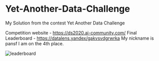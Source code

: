 # Yet-Another-Data-Challenge
My Solution from the contest Yet Another Data Challenge


Competition website - https://ds2020.ai-community.com/
Final Leaderboard - https://datalens.yandex/gakvsvdgrwrka
My nickname is pansf
I am on the 4th place.

![leaderboard](https://yadi.sk/i/9ZVDLPiaVG0PeQ)
